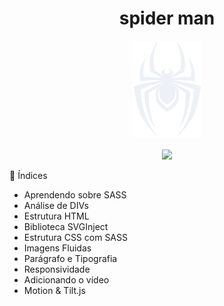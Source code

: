 <div align="center">
  <h1> spider man </h1>
  <img src="github/logo-spiderman.svg" >
</div>
<br>
<div align="center">
  <img src="github/logo-spiderman.gif" >
</div>

📝 Índices
- Aprendendo sobre SASS
- Análise de DIVs
- Estrutura HTML
- Biblioteca SVGInject
- Estrutura CSS com SASS
- Imagens Fluidas
- Parágrafo e Tipografia
- Responsividade
- Adicionando o vídeo
- Motion & Tilt.js
